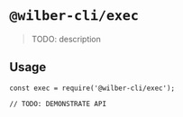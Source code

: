 # `@wilber-cli/exec`

> TODO: description

## Usage

```
const exec = require('@wilber-cli/exec');

// TODO: DEMONSTRATE API
```
